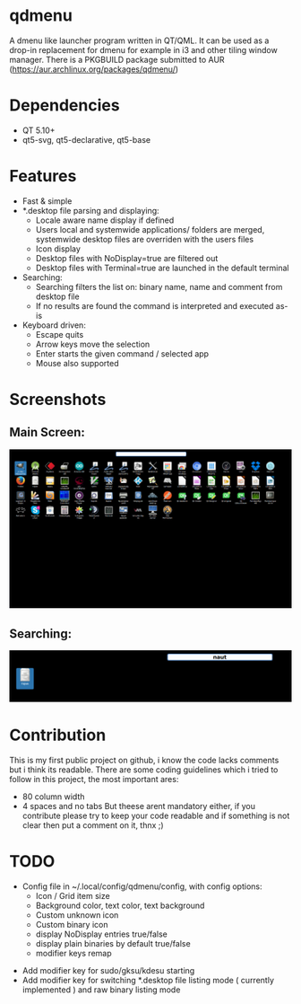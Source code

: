 # qdmenu

A dmenu like launcher program written in QT/QML. It can be used as a drop-in replacement for dmenu for example in i3 and
other tiling window manager. There is a PKGBUILD package submitted to AUR (https://aur.archlinux.org/packages/qdmenu/)

# Dependencies
 - QT 5.10+
 - qt5-svg, qt5-declarative, qt5-base

# Features

 - Fast & simple
 - *.desktop file parsing and displaying:
    - Locale aware name display if defined
    - Users local and systemwide applications/ folders are merged, systemwide desktop files are overriden with the users files
    - Icon display
    - Desktop files with NoDisplay=true are filtered out
    - Desktop files with Terminal=true are launched in the default terminal
 - Searching:
    - Searching filters the list on: binary name, name and comment from desktop file
    - If no results are found the command is interpreted and executed as-is
 - Keyboard driven:
    - Escape quits
    - Arrow keys move the selection
    - Enter starts the given command / selected app
    - Mouse also supported

# Screenshots

## Main Screen:
![Main screen](/screenshot1.jpg "Main screen")

## Searching:
![Searching](/screenshot2.jpg "Searching")

# Contribution
This is my first public project on github, i know the code lacks comments but i think its readable.
There are some coding guidelines which i tried to follow in this project, the most important ares:
 - 80 column width
 - 4 spaces and no tabs
But theese arent mandatory either, if you contribute please try to keep your code readable and if something
is not clear then put a comment on it, thnx ;)

# TODO
 * Config file in ~/.local/config/qdmenu/config, with config options:
    + Icon / Grid item size
    + Background color, text color, text background
    + Custom unknown icon
    + Custom binary icon
    + display NoDisplay entries true/false
    + display plain binaries by default true/false
    - modifier keys remap

- Add modifier key for sudo/gksu/kdesu starting
- Add modifier key for switching *.desktop file listing mode ( currently implemented ) and raw binary listing mode


